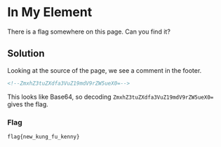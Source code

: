 # In My Element
There is a flag somewhere on this page. Can you find it?
## Solution
Looking at the source of the page, we see a comment in the footer.
```html
<!--ZmxhZ3tuZXdfa3VuZ19mdV9rZW5ueX0=-->
```
This looks like Base64, so decoding `ZmxhZ3tuZXdfa3VuZ19mdV9rZW5ueX0=` gives the flag.
### Flag
`flag{new_kung_fu_kenny}`
